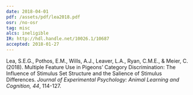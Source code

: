 ```yaml
---
date: 2018-04-01
pdf: /assets/pdf/lea2018.pdf
osr: /no-osr
tag: misc
alcs: ineligible
IR: http://hdl.handle.net/10026.1/10687
accepted: 2018-01-27
---
```


Lea, S.E.G., Pothos, E.M., Wills, A.J., Leaver, L.A., Ryan, C.M.E., & Meier, C. (2018). Multiple Feature Use in Pigeons’ Category Discrimination: The Influence of Stimulus Set Structure and the Salience of Stimulus Differences. _Journal of Experimental Psychology: Animal Learning and Cognition, 44_, 114-127. 

